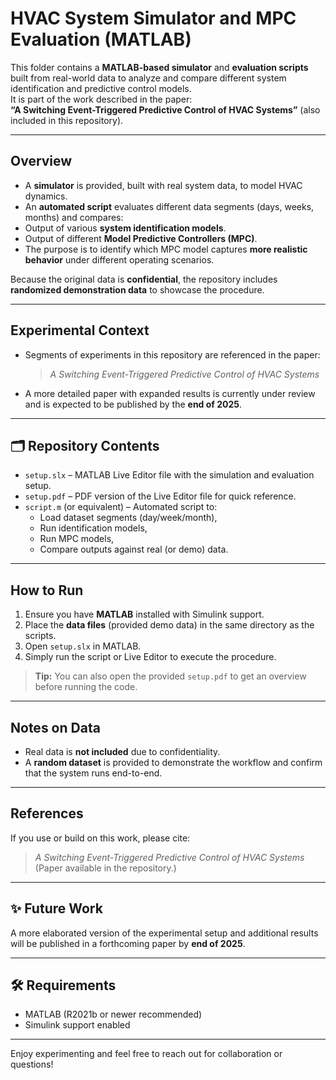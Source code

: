 
# HVAC System Simulator and MPC Evaluation (MATLAB)

This folder contains a **MATLAB-based simulator** and **evaluation scripts** built from real-world data to analyze and compare different system identification and predictive control models.  
It is part of the work described in the paper:  
**“A Switching Event-Triggered Predictive Control of HVAC Systems”** (also included in this repository).

---

##  Overview

-  A **simulator** is provided, built with real system data, to model HVAC dynamics.
-  An **automated script** evaluates different data segments (days, weeks, months) and compares:
  - Output of various **system identification models**.
  - Output of different **Model Predictive Controllers (MPC)**.
-  The purpose is to identify which MPC model captures **more realistic behavior** under different operating scenarios.

Because the original data is **confidential**, the repository includes **randomized demonstration data** to showcase the procedure.

---

##  Experimental Context

- Segments of experiments in this repository are referenced in the paper:
  > *A Switching Event-Triggered Predictive Control of HVAC Systems*
  
- A more detailed paper with expanded results is currently under review and is expected to be published by the **end of 2025**.

---

## 🗂 Repository Contents

- `setup.slx` – MATLAB Live Editor file with the simulation and evaluation setup.
- `setup.pdf` – PDF version of the Live Editor file for quick reference.
- `script.m` (or equivalent) – Automated script to:
  - Load dataset segments (day/week/month),
  - Run identification models,
  - Run MPC models,
  - Compare outputs against real (or demo) data.

---

##  How to Run

1. Ensure you have **MATLAB** installed with Simulink support.
2. Place the **data files** (provided demo data) in the same directory as the scripts.
3. Open `setup.slx` in MATLAB.
4. Simply run the script or Live Editor to execute the procedure.

>  **Tip:** You can also open the provided `setup.pdf` to get an overview before running the code.

---

##  Notes on Data

- Real data is **not included** due to confidentiality.
- A **random dataset** is provided to demonstrate the workflow and confirm that the system runs end-to-end.

---

##  References

If you use or build on this work, please cite:
> *A Switching Event-Triggered Predictive Control of HVAC Systems*  
(Paper available in the repository.)

---

## ✨ Future Work

A more elaborated version of the experimental setup and additional results will be published in a forthcoming paper by **end of 2025**.

---

## 🛠️ Requirements

- MATLAB (R2021b or newer recommended)
- Simulink support enabled

---

Enjoy experimenting and feel free to reach out for collaboration or questions!
